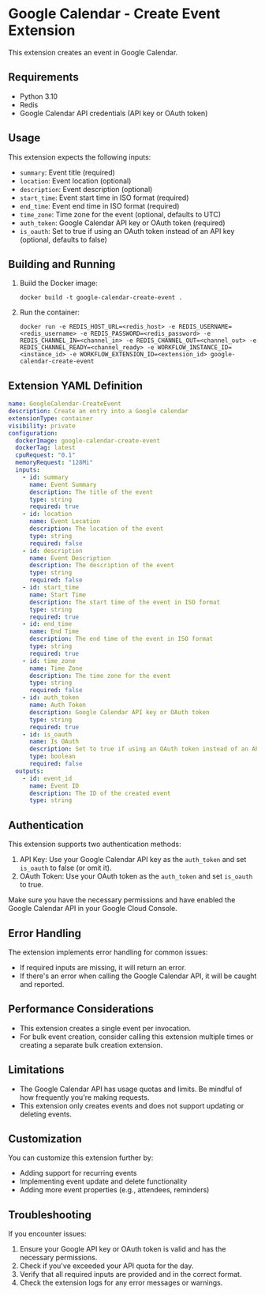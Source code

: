 # Google Calendar - Create Event Extension

This extension creates an event in Google Calendar.

## Requirements

- Python 3.10
- Redis
- Google Calendar API credentials (API key or OAuth token)

## Usage

This extension expects the following inputs:

- `summary`: Event title (required)
- `location`: Event location (optional)
- `description`: Event description (optional)
- `start_time`: Event start time in ISO format (required)
- `end_time`: Event end time in ISO format (required)
- `time_zone`: Time zone for the event (optional, defaults to UTC)
- `auth_token`: Google Calendar API key or OAuth token (required)
- `is_oauth`: Set to true if using an OAuth token instead of an API key (optional, defaults to false)

## Building and Running

1. Build the Docker image:
   ```
   docker build -t google-calendar-create-event .
   ```

2. Run the container:
   ```
   docker run -e REDIS_HOST_URL=<redis_host> -e REDIS_USERNAME=<redis_username> -e REDIS_PASSWORD=<redis_password> -e REDIS_CHANNEL_IN=<channel_in> -e REDIS_CHANNEL_OUT=<channel_out> -e REDIS_CHANNEL_READY=<channel_ready> -e WORKFLOW_INSTANCE_ID=<instance_id> -e WORKFLOW_EXTENSION_ID=<extension_id> google-calendar-create-event
   ```

## Extension YAML Definition

```yaml
name: GoogleCalendar-CreateEvent
description: Create an entry into a Google calendar
extensionType: container
visibility: private
configuration:
  dockerImage: google-calendar-create-event
  dockerTag: latest
  cpuRequest: "0.1"
  memoryRequest: "128Mi"
  inputs:
    - id: summary
      name: Event Summary
      description: The title of the event
      type: string
      required: true
    - id: location
      name: Event Location
      description: The location of the event
      type: string
      required: false
    - id: description
      name: Event Description
      description: The description of the event
      type: string
      required: false
    - id: start_time
      name: Start Time
      description: The start time of the event in ISO format
      type: string
      required: true
    - id: end_time
      name: End Time
      description: The end time of the event in ISO format
      type: string
      required: true
    - id: time_zone
      name: Time Zone
      description: The time zone for the event
      type: string
      required: false
    - id: auth_token
      name: Auth Token
      description: Google Calendar API key or OAuth token
      type: string
      required: true
    - id: is_oauth
      name: Is OAuth
      description: Set to true if using an OAuth token instead of an API key
      type: boolean
      required: false
  outputs:
    - id: event_id
      name: Event ID
      description: The ID of the created event
      type: string
```

## Authentication

This extension supports two authentication methods:

1. API Key: Use your Google Calendar API key as the `auth_token` and set `is_oauth` to false (or omit it).
2. OAuth Token: Use your OAuth token as the `auth_token` and set `is_oauth` to true.

Make sure you have the necessary permissions and have enabled the Google Calendar API in your Google Cloud Console.

## Error Handling

The extension implements error handling for common issues:

- If required inputs are missing, it will return an error.
- If there's an error when calling the Google Calendar API, it will be caught and reported.

## Performance Considerations

- This extension creates a single event per invocation.
- For bulk event creation, consider calling this extension multiple times or creating a separate bulk creation extension.

## Limitations

- The Google Calendar API has usage quotas and limits. Be mindful of how frequently you're making requests.
- This extension only creates events and does not support updating or deleting events.

## Customization

You can customize this extension further by:
- Adding support for recurring events
- Implementing event update and delete functionality
- Adding more event properties (e.g., attendees, reminders)

## Troubleshooting

If you encounter issues:

1. Ensure your Google API key or OAuth token is valid and has the necessary permissions.
2. Check if you've exceeded your API quota for the day.
3. Verify that all required inputs are provided and in the correct format.
4. Check the extension logs for any error messages or warnings.